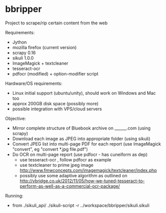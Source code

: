 bbripper
========

Project to scrape/rip certain content from the web

Requirements:
- Jython
- mozilla firefox (current version)
- scrapy 0.16 
- sikuli 1.0.0
- ImageMagick + textcleaner
- tesseract-ocr
- pdfocr (modified) + option-modifier script

Hardware/OS requirements:
- Linux initial support (ubuntu/unity), should work on Windows and Mac too
- approx 200GB disk space (possibly more)
- possible integration with VPS/cloud servers


Objective:
- Mirror complete structure of Bluebook archive on ______.com (using scrapy)
- Download each image as JPEG into appropriate folder (using sikuli)
- Convert JPEG list into multi-page PDF for each report (use ImageMagick "convert", eg "convert *.jpg file.pdf")
- Do OCR on multi-page report (use pdfocr - has cuneiform as dep) 
	- use tesseract-ocr , follow pdfocr as example
	- use textcleaner to prime jpeg image http://www.fmwconcepts.com/imagemagick/textcleaner/index.php
	- possibly use some adaptive algorithm as outlined on http://vbridge.co.uk/2012/11/05/how-we-tuned-tesseract-to-perform-as-well-as-a-commercial-ocr-package/

Running:
- from ./sikuli_api/
./sikuli-script -r ../workspace/bbripper/sikuli.sikuli